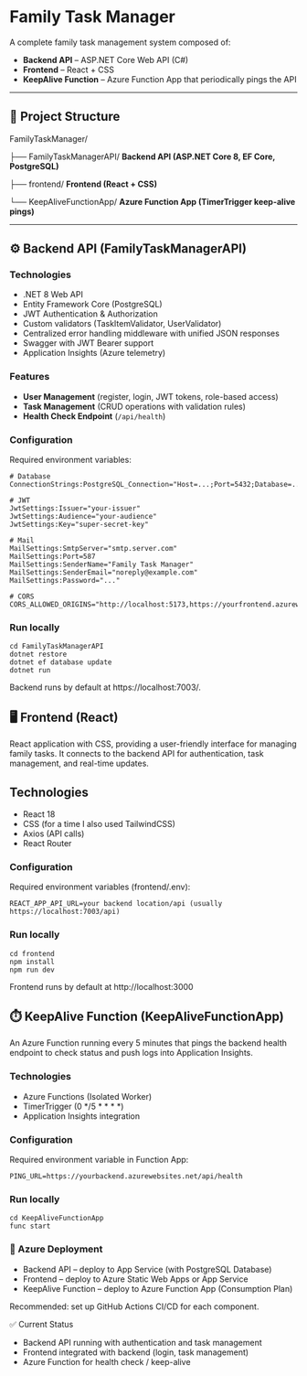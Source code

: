 # Family Task Manager

A complete family task management system composed of:

- **Backend API** – ASP.NET Core Web API (C#)  
- **Frontend** – React + CSS  
- **KeepAlive Function** – Azure Function App that periodically pings the API  

---

## 📂 Project Structure

FamilyTaskManager/

├── FamilyTaskManagerAPI/    **Backend API (ASP.NET Core 8, EF Core, PostgreSQL)**

├── frontend/                **Frontend (React + CSS)**

└── KeepAliveFunctionApp/    **Azure Function App (TimerTrigger keep-alive pings)**

---

## ⚙️ Backend API (FamilyTaskManagerAPI)

### Technologies
- .NET 8 Web API
- Entity Framework Core (PostgreSQL)
- JWT Authentication & Authorization
- Custom validators (TaskItemValidator, UserValidator)
- Centralized error handling middleware with unified JSON responses
- Swagger with JWT Bearer support
- Application Insights (Azure telemetry)

### Features
- **User Management** (register, login, JWT tokens, role-based access)
- **Task Management** (CRUD operations with validation rules)
- **Health Check Endpoint** (`/api/health`)

### Configuration
Required environment variables:
```env
# Database
ConnectionStrings:PostgreSQL_Connection="Host=...;Port=5432;Database=...;Username=...;Password=..."

# JWT
JwtSettings:Issuer="your-issuer"
JwtSettings:Audience="your-audience"
JwtSettings:Key="super-secret-key"

# Mail
MailSettings:SmtpServer="smtp.server.com"
MailSettings:Port=587
MailSettings:SenderName="Family Task Manager"
MailSettings:SenderEmail="noreply@example.com"
MailSettings:Password="..."

# CORS
CORS_ALLOWED_ORIGINS="http://localhost:5173,https://yourfrontend.azurewebsites.net"
```
### Run locally

```
cd FamilyTaskManagerAPI
dotnet restore
dotnet ef database update
dotnet run
 ```
Backend runs by default at https://localhost:7003/.


## 🖥️ Frontend (React)
React application with CSS, providing a user-friendly interface for managing family tasks. It connects to the backend API for authentication, task management, and real-time updates.
## Technologies
- React 18
- CSS (for a time I also used TailwindCSS)
- Axios (API calls)
- React Router

### Configuration
Required environment variables (frontend/.env):

```env
REACT_APP_API_URL=your backend location/api (usually https://localhost:7003/api)
```
### Run locally

```
cd frontend
npm install
npm run dev
```
Frontend runs by default at http://localhost:3000

## ⏱️ KeepAlive Function (KeepAliveFunctionApp)
An Azure Function running every 5 minutes that pings the backend health endpoint to check status and push logs into Application Insights.

### Technologies
- Azure Functions (Isolated Worker)
- TimerTrigger (0 */5 * * * *)
- Application Insights integration

### Configuration
Required environment variable in Function App:

```env
PING_URL=https://yourbackend.azurewebsites.net/api/health
```

### Run locally

```
cd KeepAliveFunctionApp
func start
```
### 🚀 Azure Deployment
- Backend API – deploy to App Service (with PostgreSQL Database)
- Frontend – deploy to Azure Static Web Apps or App Service
- KeepAlive Function – deploy to Azure Function App (Consumption Plan)

Recommended: set up GitHub Actions CI/CD for each component.

✅ Current Status
- Backend API running with authentication and task management
- Frontend integrated with backend (login, task management)
- Azure Function for health check / keep-alive

